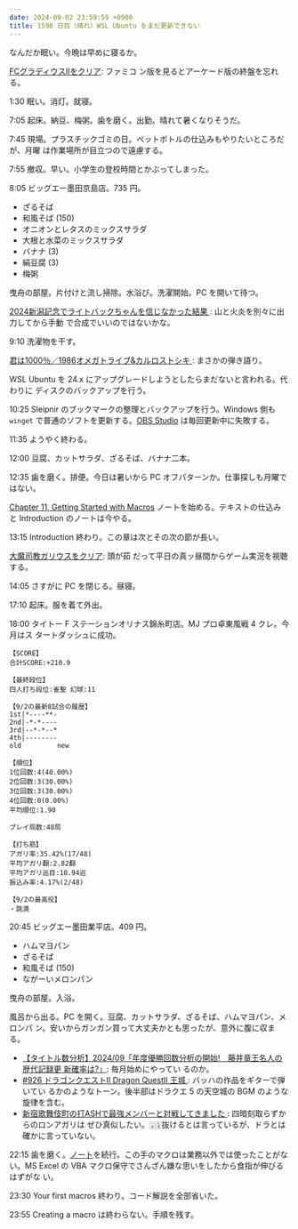 ```yaml
---
date: 2024-09-02 23:59:59 +0900
title: 1590 日目（晴れ）WSL Ubuntu をまだ更新できない
---
```


なんだか眠い。今晩は早めに寝るか。

[FCグラディウスⅡをクリア](https://www.youtube.com/watch?v=z9Cxp63ovHk): ファミコ
ン版を見るとアーケード版の終盤を忘れる。

1:30 眠い。消灯。就寝。

7:05 起床。納豆、梅粥。歯を磨く。出勤。晴れて暑くなりそうだ。

7:45 現場。プラスチックゴミの日。ペットボトルの仕込みもやりたいところだが、月曜
は作業場所が目立つので遠慮する。

7:55 撤収。早い。小学生の登校時間とかぶってしまった。

8:05 ビッグエー墨田京島店。735 円。

* ざるそば
* 和風そば (150)
* オニオンとレタスのミックスサラダ
* 大根と水菜のミックスサラダ
* バナナ (3)
* 絹豆腐 (3)
* 梅粥

曳舟の部屋。片付けと流し掃除。水浴び。洗濯開始。PC を開いて待つ。

[2024新潟記念でライトバックちゃんを信じなかった結果
](https://www.youtube.com/watch?v=A3jHINqD-dc): 山と火炎を別々に出力してから手動
で合成でいいのではないかな。

9:10 洗濯物を干す。

[君は1000％／1986オメガトライブ&カルロストシキ
](https://www.youtube.com/watch?v=FTSzKcuiOuo): まさかの弾き語り。

WSL Ubuntu を 24.x にアップグレードしようとしたらまだないと言われる。代わりに
ディスクのバックアップを行う。

10:25 Sleipnir のブックマークの整理とバックアップを行う。Windows 側も `winget`
で普通のソフトを更新する。[OBS Studio] は毎回更新中に失敗する。

11:35 ようやく終わる。

12:00 豆腐、カットサラダ、ざるそば、バナナ二本。

12:35 歯を磨く。排便。今日は暑いから PC オフパターンか。仕事探しも月曜ではない。

[Chapter 11, Getting Started with Macros][263] ノートを始める。テキストの仕込み
と Introduction のノートは今やる。

13:15 Introduction 終わり。この章は次とその次の節が長い。

[大魔司教ガリウスをクリア](https://www.youtube.com/watch?v=QTaPiTLIkRM): 頭が茹
だって平日の真ッ昼間からゲーム実況を視聴する。

14:05 さすがに PC を閉じる。昼寝。

17:10 起床。服を着て外出。

18:00 タイトー F ステーションオリナス錦糸町店。MJ プロ卓東風戦 4 クレ。今月はス
タートダッシュに成功。

```text
【SCORE】
合計SCORE:+210.9

【最終段位】
四人打ち段位:雀聖 幻球:11

【9/2の最新8試合の履歴】
1st|*----**-
2nd|-*-*----
3rd|--*-*--*
4th|--------
old         new

【順位】
1位回数:4(40.00%)
2位回数:3(30.00%)
3位回数:3(30.00%)
4位回数:0(0.00%)
平均順位:1.90

プレイ局数:48局

【打ち筋】
アガリ率:35.42%(17/48)
平均アガリ翻:2.82翻
平均アガリ巡目:10.94巡
振込み率:4.17%(2/48)

【9/2の最高役】
・跳満
```

20:45 ビッグエー墨田業平店。409 円。

* ハムマヨパン
* ざるそば
* 和風そば (150)
* ながーいメロンパン

曳舟の部屋。入浴。

風呂から出る。PC を開く。豆腐、カットサラダ、ざるそば、ハムマヨパン、メロンパ
ン。安いからガンガン買って大丈夫かとも思ったが、意外に腹に収まる。

* [【タイトル数分析】2024/09「年度優勝回数分析の開始!　藤井竜王名人の歴代記録更
  新確率は?」](https://www.youtube.com/watch?v=zzzrp7pK28E): 毎月始めにやってい
  るのか。
* [#926 ドラゴンクエストII Dragon QuestⅡ 王城
  ](https://www.youtube.com/watch?v=hUDTDt50xYs): バッハの作品をギターで弾いてい
  るかのようなトーン。後半部はドラクエ 5 の天空城の BGM のような旋律を含む。
* [新宿歌舞伎町の打ASHで最強メンバーと対戦してきました
  ](https://www.youtube.com/watch?v=0HSrM3grUxQ): 四暗刻取らずからのロンアガリは
  ぜひ真似したい。🀇🀏抜けるとは言っているが、ドラとは確かに言っていない。

22:15 歯を磨く。[ノート][263]を続行。この手のマクロは業務以外では使ったことがな
い。MS Excel の VBA マクロ保守でさんざん嫌な思いをしたから食指が伸びるはずがな
い。

23:30 Your first macros 終わり。コード解説を全部省いた。

23:55 Creating a macro は終わらない。手順を残す。

[263]: https://github.com/showa-yojyo/notebook/issues/263
[OBS Studio]: <https://obsproject.com/>
